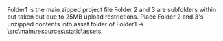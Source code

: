 Folder1 is the main zipped project file
Folder 2 and 3 are subfolders within but taken out due to 25MB upload restrictions.
Place Folder 2 and 3's unzipped contents into asset folder of Folder1 -> <ur own project folder path here>\src\main\resources\static\assets

